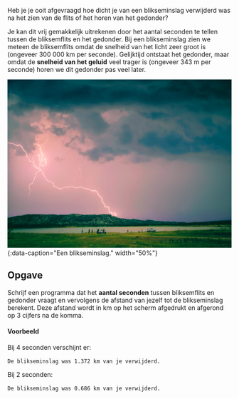 Heb je je ooit afgevraagd hoe dicht je van een blikseminslag verwijderd was na het zien van de flits of het horen van het gedonder?

Je kan dit vrij gemakkelijk uitrekenen door het aantal seconden te tellen tussen de bliksemflits en het gedonder. Bij een blikseminslag zien we meteen de bliksemflits omdat de snelheid van het licht zeer groot is (ongeveer 300 000 km per seconde). Gelijktijd ontstaat het gedonder, maar omdat de **snelheid van het geluid** veel trager is (ongeveer 343 m per seconde) horen we dit gedonder pas veel later.

![Een blikseminslag.](media/mohit-suthar.jpg "Foto door Mohit Suthar op Unsplash."){:data-caption="Een blikseminslag." width="50%"}

## Opgave
Schrijf een programma dat het **aantal seconden** tussen bliksemflits en gedonder vraagt en vervolgens de afstand van jezelf tot de blikseminslag berekent. Deze afstand wordt in km op het scherm afgedrukt en afgerond op 3 cijfers na de komma.

#### Voorbeeld
Bij 4 seconden verschijnt er:
```
De blikseminslag was 1.372 km van je verwijderd.
```

Bij 2 seconden:
```
De blikseminslag was 0.686 km van je verwijderd.
```